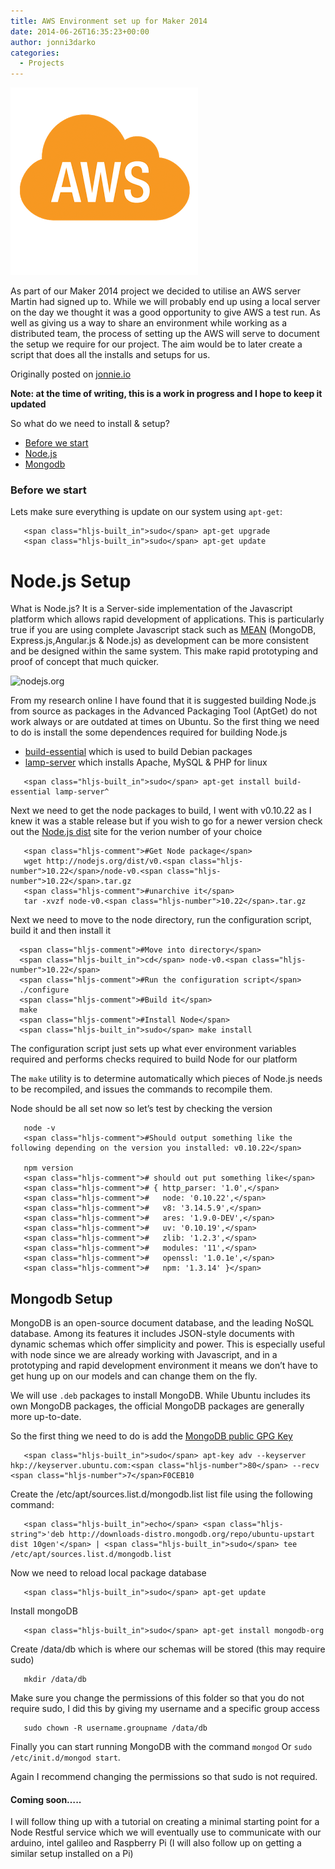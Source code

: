 ```yaml
---
title: AWS Environment set up for Maker 2014
date: 2014-06-26T16:35:23+00:00
author: jonni3darko
categories:
  - Projects
---
```

![](/wp-content/uploads/2014/06/aws1.png)

As part of our Maker 2014 project we decided to utilise an AWS server Martin had signed up to. While we will probably end up using a local server on the day we thought it was a good opportunity to give AWS a test run. As well as giving us a way to share an environment while working as a distributed team, the process of setting up the AWS will serve to document the setup we require for our project. The aim would be to later create a script that does all the installs and setups for us.

Originally posted on [jonnie.io](http://blog.jonnie.io/aws-environment-set-up-for-maker-2014/)

**Note: at the time of writing, this is a work in progress and I hope to keep it updated**

So what do we need to install & setup?

  * [Before we start](#beforestart)
  * [Node.js](#nodesetup)
  * [Mongodb](#Mongodbsetup)

<a name="beforestart"></a>

### Before we start

Lets make sure everything is update on our system using `apt-get`:

<pre><code class="lang-bash">   &lt;span class="hljs-built_in">sudo&lt;/span> apt-get upgrade 
   &lt;span class="hljs-built_in">sudo&lt;/span> apt-get update
</code></pre>

<a name="nodesetup"></a>

# Node.js Setup

What is Node.js? It is a Server-side implementation of the Javascript platform which allows rapid development of applications. This is particularly true if you are using complete Javascript stack such as [MEAN]() (MongoDB, Express.js,Angular.js & Node.js) as development can be more consistent and be designed within the same system. This make rapid prototyping and proof of concept that much quicker.

![nodejs.org](https://cloud.githubusercontent.com/assets/3673943/3397003/7ab4c020-fd17-11e3-8c71-5f972dafdeba.jpg)

From my research online I have found that it is suggested building Node.js from source as packages in the Advanced Packaging Tool (AptGet) do not work always or are outdated at times on Ubuntu. So the first thing we need to do is install the some dependences required for building Node.js

  * [build-essential](http://packages.ubuntu.com/lucid/build-essential) which is used to build Debian packages
  * [lamp-server](https://help.ubuntu.com/community/ApacheMySQLPHP) which installs Apache, MySQL & PHP for linux

<pre><code class="lang-bash">   &lt;span class="hljs-built_in">sudo&lt;/span> apt-get install build-essential lamp-server^
</code></pre>

Next we need to get the node packages to build, I went with v0.10.22 as I knew it was a stable release but if you wish to go for a newer version check out the [Node.js dist](http://nodejs.org/dist/) site for the verion number of your choice

<pre><code class="lang-bash">   &lt;span class="hljs-comment">#Get Node package&lt;/span>
   wget http://nodejs.org/dist/v0.&lt;span class="hljs-number">10.22&lt;/span>/node-v0.&lt;span class="hljs-number">10.22&lt;/span>.tar.gz
   &lt;span class="hljs-comment">#unarchive it&lt;/span>
   tar -xvzf node-v0.&lt;span class="hljs-number">10.22&lt;/span>.tar.gz
</code></pre>

Next we need to move to the node directory, run the configuration script, build it and then install it

<pre><code class="lang-bash">  &lt;span class="hljs-comment">#Move into directory&lt;/span>
  &lt;span class="hljs-built_in">cd&lt;/span> node-v0.&lt;span class="hljs-number">10.22&lt;/span>
  &lt;span class="hljs-comment">#Run the configuration script&lt;/span>
  ./configure
  &lt;span class="hljs-comment">#Build it&lt;/span>
  make
  &lt;span class="hljs-comment">#Install Node&lt;/span>
  &lt;span class="hljs-built_in">sudo&lt;/span> make install
</code></pre>

The configuration script just sets up what ever environment variables required and performs checks required to build Node for our platform

The `make` utility is to determine automatically which pieces of Node.js needs to be recompiled, and issues the commands to recompile them. 

Node should be all set now so let&#8217;s test by checking the version

<pre><code class="lang-bash">   node -v
   &lt;span class="hljs-comment">#Should output something like the following depending on the version you installed: v0.10.22&lt;/span>

   npm version
   &lt;span class="hljs-comment"># should out put something like&lt;/span>
   &lt;span class="hljs-comment"># { http_parser: '1.0',&lt;/span>
   &lt;span class="hljs-comment">#   node: '0.10.22',&lt;/span>
   &lt;span class="hljs-comment">#   v8: '3.14.5.9',&lt;/span>
   &lt;span class="hljs-comment">#   ares: '1.9.0-DEV',&lt;/span>
   &lt;span class="hljs-comment">#   uv: '0.10.19',&lt;/span>
   &lt;span class="hljs-comment">#   zlib: '1.2.3',&lt;/span>
   &lt;span class="hljs-comment">#   modules: '11',&lt;/span>
   &lt;span class="hljs-comment">#   openssl: '1.0.1e',&lt;/span>
   &lt;span class="hljs-comment">#   npm: '1.3.14' }&lt;/span>
</code></pre>

<a name="Mongodbsetup"></a>

## Mongodb Setup

MongoDB is an open-source document database, and the leading NoSQL database. Among its features it includes JSON-style documents with dynamic schemas which offer simplicity and power. This is especially useful with node since we are already working with Javascript, and in a prototyping and rapid development environment it means we don&#8217;t have to get hung up on our models and can change them on the fly.

We will use `.deb` packages to install MongoDB. While Ubuntu includes its own MongoDB packages, the official MongoDB packages are generally more up-to-date.
  
So the first thing we need to do is add the [MongoDB public GPG Key](http://docs.mongodb.org/10gen-gpg-key.asc) 

<pre><code class="lang-bash">   &lt;span class="hljs-built_in">sudo&lt;/span> apt-key adv --keyserver hkp://keyserver.ubuntu.com:&lt;span class="hljs-number">80&lt;/span> --recv &lt;span class="hljs-number">7&lt;/span>F0CEB10
</code></pre>

Create the /etc/apt/sources.list.d/mongodb.list list file using the following command:

<pre><code class="lang-bash">   &lt;span class="hljs-built_in">echo&lt;/span> &lt;span class="hljs-string">'deb http://downloads-distro.mongodb.org/repo/ubuntu-upstart dist 10gen'&lt;/span> | &lt;span class="hljs-built_in">sudo&lt;/span> tee /etc/apt/sources.list.d/mongodb.list
</code></pre>

Now we need to reload local package database

<pre><code class="lang-bash">   &lt;span class="hljs-built_in">sudo&lt;/span> apt-get update
</code></pre>

Install mongoDB

<pre><code class="lang-bash">   &lt;span class="hljs-built_in">sudo&lt;/span> apt-get install mongodb-org
</code></pre>

Create /data/db which is where our schemas will be stored (this may require sudo)

<pre><code class="lang-bash">   mkdir /data/db
</code></pre>

Make sure you change the permissions of this folder so that you do not require sudo, I did this by giving my username and a specific group access

       sudo chown -R username.groupname /data/db
    

Finally you can start running MongoDB with the command `mongod` Or `sudo /etc/init.d/mongod start`.
  
Again I recommend changing the permissions so that sudo is not required.

#### Coming soon&#8230;.. 

I will follow thing up with a tutorial on creating a minimal starting point for a Node Restful service which we will eventually use to communicate with our arduino, intel galileo and Raspberry Pi (I will also follow up on getting a similar setup installed on a Pi)

<div style="display:none">
  <h5 id="sources">
    Sources
  </h5>
  
  <ul>
    <li>
      <a href="http://askubuntu.com/questions/328681/installing-the-latest-node-js-mongodb">http://askubuntu.com/questions/328681/installing-the-latest-node-js-mongodb</a>
    </li>
    <li>
      <a href="http://docs.mongodb.org/manual/tutorial/install-mongodb-on-ubuntu/">http://docs.mongodb.org/manual/tutorial/install-mongodb-on-ubuntu/</a>
    </li>
    <li>
      <a href="http://stackoverflow.com/questions/5300861/mongodb-only-works-when-run-as-root-on-ubuntu-data-directory-issue">http://stackoverflow.com/questions/5300861/mongodb-only-works-when-run-as-root-on-ubuntu-data-directory-issue</a>
    </li>
  </ul>
</div>